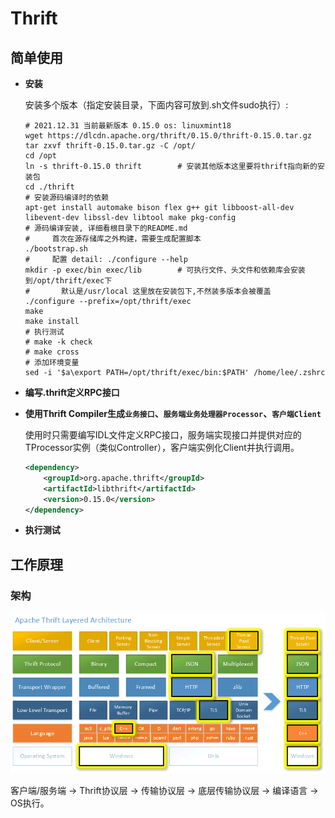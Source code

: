 # Thrift

## 简单使用

+ **安装**

  安装多个版本（指定安装目录，下面内容可放到.sh文件sudo执行）:

  ```shell
  # 2021.12.31 当前最新版本 0.15.0 os: linuxmint18
  wget https://dlcdn.apache.org/thrift/0.15.0/thrift-0.15.0.tar.gz 
  tar zxvf thrift-0.15.0.tar.gz -C /opt/
  cd /opt
  ln -s thrift-0.15.0 thrift		# 安装其他版本这里要将thrift指向新的安装包
  cd ./thrift
  # 安装源码编译时的依赖
  apt-get install automake bison flex g++ git libboost-all-dev libevent-dev libssl-dev libtool make pkg-config
  # 源码编译安装, 详细看根目录下的README.md
  #  	首次在源存储库之外构建，需要生成配置脚本
  ./bootstrap.sh
  # 	配置 detail: ./configure --help
  mkdir -p exec/bin exec/lib		# 可执行文件、头文件和依赖库会安装到/opt/thrift/exec下
  # 	  默认是/usr/local 这里放在安装包下,不然装多版本会被覆盖
  ./configure --prefix=/opt/thrift/exec
  make
  make install
  # 执行测试
  # make -k check
  # make cross
  # 添加环境变量
  sed -i '$a\export PATH=/opt/thrift/exec/bin:$PATH' /home/lee/.zshrc
  ```

+ **编写.thrift定义RPC接口**

+ **使用Thrift Compiler生成`业务接口`、`服务端业务处理器Processor`、`客户端Client`**

  使用时只需要编写IDL文件定义RPC接口，服务端实现接口并提供对应的TProcessor实例（类似Controller），客户端实例化Client并执行调用。

  ```xml
  <dependency>
      <groupId>org.apache.thrift</groupId>
      <artifactId>libthrift</artifactId>
      <version>0.15.0</version>
  </dependency>
  ```

+ **执行测试**

  

## 工作原理

### 架构

![](img/thrift-layers.png)

客户端/服务端 -> Thrift协议层 -> 传输协议层 -> 底层传输协议层 -> 编译语言 -> OS执行。

